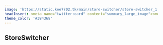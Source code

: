 ```yaml
---
image: 'https://static.kee7702.tk/main/store-switcher/store-switcher_1.png'
headInsert: <meta name="twitter:card" content="summary_large_image"><meta http-equiv="Refresh" content="0; url='../'" />
theme_color: '#384368'
---
```

## StoreSwitcher
